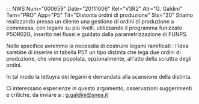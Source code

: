  :  : NWS Num="000659" Date="20111006" Rel="V3R2" Atr="G. Galdini" Tem="PRO" App="P5" Tit="Distonta ordini di produzione" Sts="20"
Stiamo realizzando presso un cliente una gestione di ordini di produzione a commessa, con legami su
più livelli, utilizzando il programma funizzato P5OR02G, inserito nei flussi e guidato dalla parametrizzazione di FUNPS.

Nello specifico avremmo la necessità di costruire legami ramificati :  l'idea sarebbe di inserire in
tabella P5T un tipo distinta che lega due ordini di produzione, che viene popolata, opzionalmente,
all'atto della scruttra degli ordini.

In tal modo la lettuyra dei legami è demandata alla scansione della distinta.

Ci interessano esperienze in questo argomento, osservazioni suggerimenti e critiche, da inviare a : 
g.galdini@snea.it

